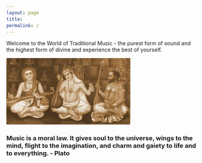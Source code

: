 ```yaml
---
layout: page
title: 
permalink: /
---
```


Welcome to the World of Traditional Music - the purest  form of sound and the highest form of divine and experience the best of yourself.

<img class="home-trimurthis" src="/images/trimurthis.jpg" />

### Music is a moral law. It gives soul to the universe, wings to the mind, flight to the imagination, and charm and gaiety to life and to everything.  - Plato